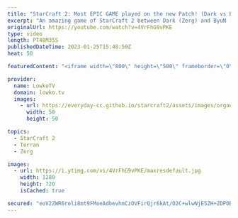 ```yaml
---
title: "StarCraft 2: Most EPIC GAME played on the new Patch! (Dark vs ByuN)"
excerpt: "An amazing game of StarCraft 2 between Dark (Zerg) and ByuN (Terran). In this match of SC2 we watch two pro gamers perform at the absolute peak of their abilities... with of course a few mistakes here and there.   Support my work: https://patreon.com/lowkotv Lowko Merch: https://lowko.shop  My YouTube"
originalUrl: https://youtube.com/watch?v=4VrFhG9vPKE
type: video
length: PT48M35S
publishedDateTime: 2023-01-25T15:48:59Z
heat: 50

featuredContent: "<iframe width=\"800\" height=\"500\" frameborder=\"0\" src=\"https://www.youtube.com/embed/4VrFhG9vPKE\" allow=\"accelerometer; autoplay; encrypted-media; gyroscope; picture-in-picture\" allowfullscreen></iframe>"

provider:
  name: LowkoTV
  domain: lowko.tv
  images:
    - url: https://everyday-cc.github.io/starcraft2/assets/images/organizations/lowko.tv-50x50.jpg
      width: 50
      height: 50

topics:
  - StarCraft 2
  - Terran
  - Zerg

images:
  - url: https://i.ytimg.com/vi/4VrFhG9vPKE/maxresdefault.jpg
    width: 1280
    height: 720
    isCached: true

secured: "eoV2ZWR6roli8mt9FMoeAdbevhmCzOVFirQjr6kAt/O2C+wlwNjE5ZH+ZDPOBD6kmsZWQP7bDzOpcKPlgEtHJTs0wYQT4DVCuYsOKsICEKYq6NbxkIdlWO5sfXZMCGTwAdrDSHOVH3RvT92ePHXDo8K3bF5zrWwE+FVjelSwNjVBJfyAt4Wqp2ilSsC0zn8QDYs84kwPcQlpi5IK9kqutpzzc6qmjmHdjZ5YT5zaxR1jZSsOFpbr83Ic/3cROc0vlqIyvHWBZZKPSOQGPCYa6PPFKN+FHQyBHGgv/vb2ODibISkbAwniWaNESJ2fzqXIO20apblscRhNwwMfhTywmbB2o5d6lij690dD6c1oIWCUrr70Le23A9qtd9lt4QmUGEPFQlefn3Ne8QwHbfyaPVhK3OB3s+pHpxz1kJefXfTGh1MJ4TEhuOzP2do4ExU+;oguVf3j1aDLlm0mLOmcvbg=="
---
```


